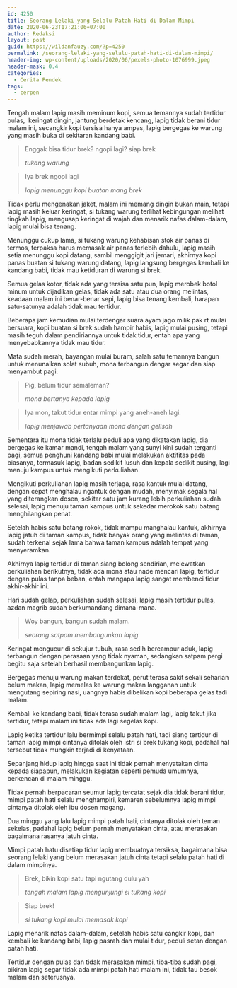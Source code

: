 ```yaml
---
id: 4250
title: Seorang Lelaki yang Selalu Patah Hati di Dalam Mimpi
date: 2020-06-23T17:21:06+07:00
author: Redaksi
layout: post
guid: https://wildanfauzy.com/?p=4250
permalink: /seorang-lelaki-yang-selalu-patah-hati-di-dalam-mimpi/
header-img: wp-content/uploads/2020/06/pexels-photo-1076999.jpeg
header-mask: 0.4
categories:
  - Cerita Pendek
tags:
  - cerpen
---
```

Tengah malam lapig masih meminum kopi, semua temannya sudah tertidur pulas,&nbsp; keringat dingin, jantung berdetak kencang, lapig tidak berani tidur malam ini, secangkir kopi tersisa hanya ampas, lapig bergegas ke warung yang masih buka di sekitaran kandang babi.

<blockquote class="wp-block-quote">
  <p>
    Enggak bisa tidur brek? ngopi lagi? siap brek
  </p>
  
  <cite>tukang warung</cite>
</blockquote>

<blockquote class="wp-block-quote">
  <p>
    Iya brek ngopi lagi
  </p>
  
  <cite>lapig menunggu kopi buatan mang brek</cite>
</blockquote>

Tidak perlu mengenakan jaket, malam ini memang dingin bukan main, tetapi lapig masih keluar keringat, si tukang warung terlihat kebingungan melihat tingkah lapig, mengusap keringat di wajah dan menarik nafas dalam-dalam, lapig mulai bisa tenang.

Menunggu cukup lama, si tukang warung kehabisan stok air panas di termos, terpaksa harus memasak air panas terlebih dahulu, lapig masih setia menunggu kopi datang, sambil menggigit jari jemari, akhirnya kopi panas buatan si tukang warung datang, lapig langsung bergegas kembali ke kandang babi, tidak mau ketiduran di warung si brek.

Semua gelas kotor, tidak ada yang tersisa satu pun, lapig merobek botol minum untuk dijadikan gelas, tidak ada satu atau dua orang melintas, keadaan malam ini benar-benar sepi, lapig bisa tenang kembali, harapan satu-satunya adalah tidak mau tertidur. 

Beberapa jam kemudian mulai terdengar suara ayam jago milik pak rt mulai bersuara, kopi buatan si brek sudah hampir habis, lapig mulai pusing, tetapi masih teguh dalam pendiriannya untuk tidak tidur, entah apa yang menyebabkannya tidak mau tidur.

Mata sudah merah, bayangan mulai buram, salah satu temannya bangun untuk menunaikan solat subuh, mona terbangun dengar segar dan siap menyambut pagi.

<blockquote class="wp-block-quote">
  <p>
    Pig, belum tidur semaleman?
  </p>
  
  <cite>mona bertanya kepada lapig </cite>
</blockquote>

<blockquote class="wp-block-quote">
  <p>
    Iya mon, takut tidur entar mimpi yang aneh-aneh lagi.
  </p>
  
  <cite>lapig menjawab pertanyaan mona dengan gelisah</cite>
</blockquote>

Sementara itu mona tidak terlalu peduli apa yang dikatakan lapig, dia bergegas ke kamar mandi, tengah malam yang sunyi kini sudah terganti pagi, semua penghuni kandang babi mulai melakukan aktifitas pada biasanya, termasuk lapig, badan sedikit lusuh dan kepala sedikit pusing, lagi menuju kampus untuk mengikuti perkuliahan.

Mengikuti perkuliahan lapig masih terjaga, rasa kantuk mulai datang, dengan cepat menghalau ngantuk dengan mudah, menyimak segala hal yang diterangkan dosen, sekitar satu jam kurang lebih perkuliahan sudah selesai, lapig menuju taman kampus untuk sekedar merokok satu batang menghilangkan penat.

Setelah habis satu batang rokok, tidak mampu manghalau kantuk, akhirnya lapig jatuh di taman kampus, tidak banyak orang yang melintas di taman, sudah terkenal sejak lama bahwa taman kampus adalah tempat yang menyeramkan.

Akhirnya lapig tertidur di taman siang bolong sendirian, melewatkan perkuliahan berikutnya, tidak ada mona atau nade mencari lapig, tertidur dengan pulas tanpa beban, entah mangapa lapig sangat membenci tidur akhir-akhir ini.

Hari sudah gelap, perkuliahan sudah selesai, lapig masih tertidur pulas, azdan magrib sudah berkumandang dimana-mana.

<blockquote class="wp-block-quote">
  <p>
    Woy bangun, bangun sudah malam.
  </p>
  
  <cite>seorang satpam membangunkan lapig</cite>
</blockquote>

Keringat mengucur di sekujur tubuh, rasa sedih bercampur aduk, lapig terbangun dengan perasaan yang tidak nyaman, sedangkan satpam pergi begitu saja setelah berhasil membangunkan lapig.

Bergegas menuju warung makan terdekat, perut terasa sakit sekali seharian belum makan, lapig memelas ke warung makan langganan untuk mengutang sepiring nasi, uangnya habis dibelikan kopi beberapa gelas tadi malam.

Kembali ke kandang babi, tidak terasa sudah malam lagi, lapig takut jika tertidur, tetapi malam ini tidak ada lagi segelas kopi.

Lapig ketika tertidur lalu bermimpi selalu patah hati, tadi siang tertidur di taman lapig mimpi cintanya ditolak oleh istri si brek tukang kopi, padahal hal tersebut tidak mungkin terjadi di kenyataan.

Sepanjang hidup lapig hingga saat ini tidak pernah menyatakan cinta kepada siapapun, melakukan kegiatan seperti pemuda umumnya, berkencan di malam minggu.

Tidak pernah berpacaran seumur lapig tercatat sejak dia tidak berani tidur, mimpi patah hati selalu menghampiri, kemaren sebelumnya lapig mimpi cintanya ditolak oleh ibu dosen magang.

Dua minggu yang lalu lapig mimpi patah hati, cintanya ditolak oleh teman sekelas, padahal lapig belum pernah menyatakan cinta, atau merasakan bagaimana rasanya jatuh cinta.

Mimpi patah hatu disetiap tidur lapig membuatnya tersiksa, bagaimana bisa seorang lelaki yang belum merasakan jatuh cinta tetapi selalu patah hati di dalam mimpinya.

<blockquote class="wp-block-quote">
  <p>
    Brek, bikin kopi satu tapi ngutang dulu yah
  </p>
  
  <cite>tengah malam lapig mengunjungi si tukang kopi</cite>
</blockquote>

<blockquote class="wp-block-quote">
  <p>
    Siap brek!
  </p>
  
  <cite>si tukang kopi mulai memasak kopi</cite>
</blockquote>

Lapig menarik nafas dalam-dalam, setelah habis satu cangkir kopi, dan kembali ke kandang babi, lapig pasrah dan mulai tidur, peduli setan dengan patah hati.

Tertidur dengan pulas dan tidak merasakan mimpi, tiba-tiba sudah pagi, pikiran lapig segar tidak ada mimpi patah hati malam ini, tidak tau besok malam dan seterusnya.